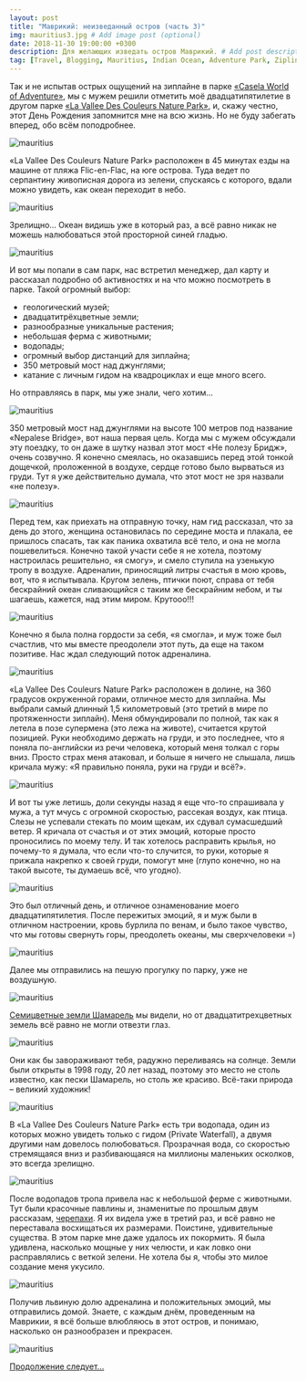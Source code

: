 ```yaml
---
layout: post
title: "Маврикий: неизведанный остров (часть 3)"
img: mauritius3.jpg # Add image post (optional)
date: 2018-11-30 19:00:00 +0300
description: Для желающих изведать остров Маврикий. # Add post description (optional)
tag: [Travel, Blogging, Mauritius, Indian Ocean, Adventure Park, Zipline]
---
```

Так и не испытав острых ощущений на зиплайне в парке [«Casela World of Adventure»](http://christina.kuleshevi.ch/mauritius-uncharted-island-part2/), мы с мужем решили отметить моё двадцатипятилетие в другом парке [«Lа Vallee Des Couleurs Nature Park»](https://www.lvdc.mu/en/home), и, скажу честно, этот День Рождения запомнится мне на всю жизнь. Но не буду забегать вперед, обо всём поподробнее.

![mauritius](/assets/img/mauritius_view4.jpg)

«Lа Vallee Des Couleurs Nature Park» расположен в 45 минутах езды на машине от пляжа Flic-en-Flac, на юге острова. Туда ведет по серпантину живописная дорога из зелени, спускаясь с которого, вдали можно увидеть, как океан переходит в небо. 

![mauritius](/assets/img/mauritius_road.jpg)

Зрелищно… Океан видишь уже в который раз, а всё равно никак не можешь налюбоваться этой просторной синей гладью. 

![mauritius](/assets/img/mauritius_view3.jpg)

И вот мы попали в сам парк, нас встретил менеджер, дал карту и рассказал подробно об активностях и на что можно посмотреть в парке. Такой огромный выбор: 
* геологический музей;
* двадцатитрёхцветные земли;
* разнообразные уникальные растения;
* небольшая ферма с животными;
* водопады;
* огромный выбор дистанций для зиплайна;
* 350 метровый мост над джунглями;
* катание с личным гидом на квадроциклах и еще много всего.

Но отправляясь в парк, мы уже знали, чего хотим…

![mauritius](/assets/img/mauritius_bridge2.jpg)

350 метровый мост над джунглями на высоте 100 метров под название «Nepalese Bridge», вот наша первая цель. Когда мы с мужем обсуждали эту поездку, то он даже в шутку назвал этот мост «Не полезу Бридж», очень созвучно. Я конечно смеялась, но оказавшись перед этой тонкой дощечкой, проложенной в воздухе, сердце готово было вырваться из груди. Тут я уже действительно думала, что этот мост не зря назвали «не полезу».

![mauritius](/assets/img/mauritius_bridge.jpg)
 
Перед тем, как приехать на отправную точку, нам гид рассказал, что за день до этого, женщина остановилась по середине моста и плакала, ее пришлось спасать, так как паника охватила всё тело, и она не могла пошевелиться. Конечно такой участи себе я не хотела, поэтому настроилась решительно, «я смогу», и смело ступила на узенькую тропу в воздухе. Адреналин, приносящий литры счастья в мою кровь, вот, что я испытывала. Кругом зелень, птички поют, справа от тебя бескрайний океан сливающийся с таким же бескрайним небом, и ты шагаешь, кажется, над этим миром. Крутооо!!!

![mauritius](/assets/img/mauritius_bridge3.jpg)
 
Конечно я была полна гордости за себя, «я смогла», и муж тоже был счастлив, что мы вместе преодолели этот путь, да еще на таком позитиве. Нас ждал следующий поток адреналина.

![mauritius](/assets/img/mauritius_bridge4.jpg)

«Lа Vallee Des Couleurs Nature Park» расположен в долине, на 360 градусов окруженной горами, отличное место для зиплайна. Мы выбрали самый длинный 1,5 километровый (это третий в мире по протяженности зиплайн). Меня обмундировали по полной, так как я летела в позе супермена (это лежа на животе), считается крутой позицией. Руки необходимо держать на груди, и это последнее, что я поняла по-английски из речи человека, который меня толкал с горы вниз. Просто страх меня атаковал, и больше я ничего не слышала, лишь кричала мужу: «Я правильно поняла, руки на груди и всё?».

![mauritius](/assets/img/mauritius_zipline.jpg)
 
И вот ты уже летишь, доли секунды назад я еще что-то спрашивала у мужа, а тут мчусь с огромной скоростью, рассекая воздух, как птица. Слезы не успевали стекать по моим щекам, их сдувал сумасшедший ветер. Я кричала от счастья и от этих эмоций, которые просто проносились по моему телу. И так хотелось расправить крылья, но почему-то я думала, что если что-то случится, то руки, которые я прижала накрепко к своей груди, помогут мне (глупо конечно, но на такой высоте, ты думаешь всё, что угодно). 

![mauritius](/assets/img/mauritius_zipline2.jpg)

Это был отличный день, и отличное ознаменование моего двадцатипятилетия. После пережитых эмоций, я и муж были в отличном настроении, кровь бурлила по венам, и было такое чувство, что мы готовы свернуть горы, преодолеть океаны, мы сверхчеловеки =)

![mauritius](/assets/img/mauritius_we.jpg)

Далее мы отправились на пешую прогулку по парку, уже не воздушную.

![mauritius](/assets/img/mauritius_view5.jpg)
 
[Семицветные земли Шамарель](http://christina.kuleshevi.ch/mauritius-uncharted-island-part1/) мы видели, но от двадцатитрехцветных земель всё равно не могли отвезти глаз. 

![mauritius](/assets/img/mauritius_color2.jpg)

Они как бы завораживают тебя, радужно переливаясь на солнце. Земли были открыты в 1998 году, 20 лет назад, поэтому это место не столь известно, как пески Шамарель, но столь же красиво. Всё-таки природа – великий художник!

![mauritius](/assets/img/mauritius_color.jpg)

В «Lа Vallee Des Couleurs Nature Park» есть три водопада, один из которых можно увидеть только с гидом (Private Waterfall), а двумя другими нам довелось полюбоваться. Прозрачная вода, со скоростью стремящаяся вниз и разбивающаяся на миллионы маленьких осколков, это всегда зрелищно.

![mauritius](/assets/img/mauritius_waterfall3.jpg)
 
После водопадов тропа привела нас к небольшой ферме с животными. Тут были красочные павлины и, знаменитые по прошлым двум рассказам, [черепахи](http://christina.kuleshevi.ch/mauritius-uncharted-island-part2/). Я их видела уже в третий раз, и всё равно не переставала восхищаться их размерами. Поистине, удивительные существа. В этом парке мне даже удалось их покормить. Я была удивлена, насколько мощные у них челюсти, и как ловко они расправлялись с веткой зелени. Не хотела бы я, чтобы это милое создание меня укусило.

![mauritius](/assets/img/mauritius_tortoise3.jpg)
 
Получив львиную долю адреналина и положительных эмоций, мы отправились домой. Знаете, с каждым днём, проведенным на Маврикии, я всё больше влюбляюсь в этот остров, и понимаю, насколько он разнообразен и прекрасен.

![mauritius](/assets/img/mauritius_monkey.jpg)

[Продолжение следует…](http://christina.kuleshevi.ch/mauritius-uncharted-island-part4/)